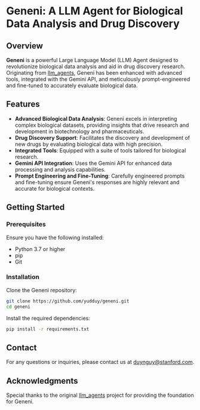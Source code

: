 # Geneni: A LLM Agent for Biological Data Analysis and Drug Discovery

## Overview

**Geneni** is a powerful Large Language Model (LLM) Agent designed to revolutionize biological data analysis and aid in drug discovery research. Originating from [llm_agents](https://github.com/mpaepper/llm_agents/tree/main), Geneni has been enhanced with advanced tools, integrated with the Gemini API, and meticulously prompt-engineered and fine-tuned to accurately evaluate biological data.

## Features

- **Advanced Biological Data Analysis**: Geneni excels in interpreting complex biological datasets, providing insights that drive research and development in biotechnology and pharmaceuticals.
- **Drug Discovery Support**: Facilitates the discovery and development of new drugs by evaluating biological data with high precision.
- **Integrated Tools**: Equipped with a suite of tools tailored for biological research.
- **Gemini API Integration**: Uses the Gemini API for enhanced data processing and analysis capabilities.
- **Prompt Engineering and Fine-Tuning**: Carefully engineered prompts and fine-tuning ensure Geneni's responses are highly relevant and accurate for biological contexts.

## Getting Started

### Prerequisites

Ensure you have the following installed:
- Python 3.7 or higher
- pip
- Git

### Installation

Clone the Geneni repository:

```bash
git clone https://github.com/yudduy/geneni.git
cd geneni
```

Install the required dependencies:
```bash
pip install -r requirements.txt
```

## Contact

For any questions or inquiries, please contact us at [duynguy@stanford.com](mailto:duynguy@stanford.com).

## Acknowledgments

Special thanks to the original [llm_agents](https://github.com/mpaepper/llm_agents/tree/main) project for providing the foundation for Geneni.